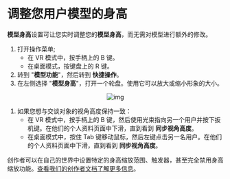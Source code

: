 # 调整您用户模型的身高

**模型身高**设置可让您实时调整您的**模型身高**，而无需对模型进行额外的修改。

1. 打开操作菜单;
    - 在 VR 模式中，按手柄上的 B 键。
    - 在桌面模式，按键盘上的 R 键。
2. 转到 "**模型功能**"，然后转到 **快捷操作**。
3. 在左侧选择 "**模型身高**"，打开一个轮盘。使用它可以放大或缩小形象的大小。

<center>

![img](/docs.vrchat.com/images/adjusting-your-avatars-height-1.png)

</center>

1. 如果您想与交谈对象的视角高度保持一致：
    - 在 VR 模式中，按手柄上的 B 键，然后使用光束指向另一个用户并按下扳机键。在他们的个人资料页面中下滑，直到看到 **同步视角高度**。
    - 在桌面模式中，按住 Tab 键移动鼠标，然后左键点击另一名用户。在他们的个人资料页面中下滑，直到看到 **同步视角高度**。

创作者可以在自己的世界中设置特定的身高缩放范围、触发器，甚至完全禁用身高缩放功能。[查看我们的创作者文档了解更多信息](/creators.vrchat.com/worlds/udon/players/player-avatar-scaling)。
